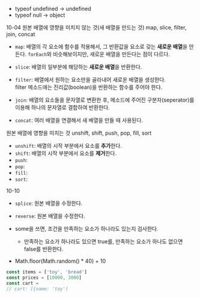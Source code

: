 
* typeof undefined -> undefined
* typeof null -> object


10-04
원본 배열에 영향을 미치지 않는 것(새 배열을 만드는 것)
map, slice, filter, join, concat

* `map`: 배열의 각 요소에 함수를 적용해서, 그 반환값을 요소로 갖는 **새로운 배열**을 만든다.
`forEach`와 비슷해보이지만, 새로운 배열을 만든다는 점이 다르다.

* `slice`: 배열의 일부분에 해당하는 **새로운 배열**을 반환한다.
* `filter`: 배열에서 원하는 요소만을 골라내어 새로운 배열을 생성한다.<br>
filter 메소드에는 진리값(boolean)을 반환하는 함수를 주어야 한다. 
* `join`: 배열의 요소들을 문자열로 변환한 후, 메소드에 주어진 구분자(seperator)를 이용해 하나의 문자열로 결합하여 반환한다.
* `concat`: 여러 배열을 연결해서 새 배열을 만들 때 사용된다.


원본 배열에 영향을 미치는 것
unshift, shift, push, pop, fill, sort

* `unshift`: 배열의 시작 부분에서 요소를 **추가**한다.
* `shift`: 배열의 시작 부분에서 요소를 **제거**한다.
* `push`: 
* `pop`:
* `fill`:
* `sort`: 



10-10
- `splice`: 원본 배열을 수정한다.
- `reverse`: 원본 배열을 수정한다.


- some을 쓰면, 조건을 만족하는 요소가 하나라도 있는지 검사한다.
  - 만족하는 요소가 하나라도 있으면 true를, 만족하는 요소가 하나도 없으면 false를 반환한다.
  
* Math.floor(Math.random() * 40) + 10

```js
const items = ['toy', 'bread']
const prices = [10000, 3000]
const cart = 
// cart: [{name: 'toy']
```
